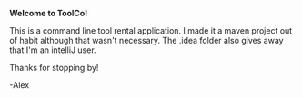 **Welcome to ToolCo!**

This is a command line tool rental application. 
I made it a maven project out of habit although that wasn't necessary.
The .idea folder also gives away that I'm an intelliJ user.

Thanks for stopping by!

-Alex

